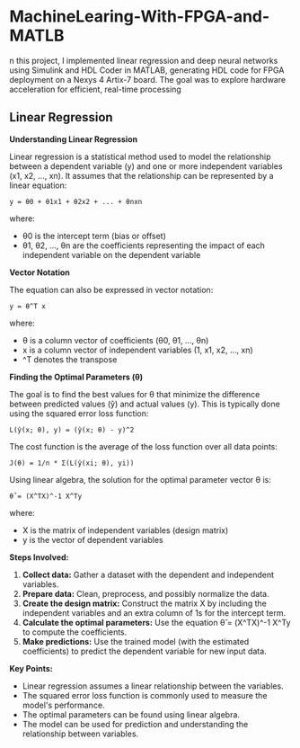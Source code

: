 # MachineLearing-With-FPGA-and-MATLB
n this project, I implemented linear regression and deep neural networks using Simulink and HDL Coder in MATLAB, generating HDL code for FPGA deployment on a Nexys 4 Artix-7 board. The goal was to explore hardware acceleration for efficient, real-time processing


## Linear Regression

**Understanding Linear Regression**

Linear regression is a statistical method used to model the relationship between a dependent variable (y) and one or more independent variables (x1, x2, ..., xn). It assumes that the relationship can be represented by a linear equation:

```
y = θ0 + θ1x1 + θ2x2 + ... + θnxn
```

where:

* θ0 is the intercept term (bias or offset)
* θ1, θ2, ..., θn are the coefficients representing the impact of each independent variable on the dependent variable

**Vector Notation**

The equation can also be expressed in vector notation:

```
y = θ^T x
```

where:

* θ is a column vector of coefficients (θ0, θ1, ..., θn)
* x is a column vector of independent variables (1, x1, x2, ..., xn)
* ^T denotes the transpose

**Finding the Optimal Parameters (θ)**

The goal is to find the best values for θ that minimize the difference between predicted values (ŷ) and actual values (y). This is typically done using the squared error loss function:

```
L(ŷ(x; θ), y) = (ŷ(x; θ) - y)^2
```

The cost function is the average of the loss function over all data points:

```
J(θ) = 1/n * Σ(L(ŷ(xi; θ), yi))
```

Using linear algebra, the solution for the optimal parameter vector θ is:

```
θ̂ = (X^TX)^-1 X^Ty
```

where:

* X is the matrix of independent variables (design matrix)
* y is the vector of dependent variables

**Steps Involved:**

1. **Collect data:** Gather a dataset with the dependent and independent variables.
2. **Prepare data:** Clean, preprocess, and possibly normalize the data.
3. **Create the design matrix:** Construct the matrix X by including the independent variables and an extra column of 1s for the intercept term.
4. **Calculate the optimal parameters:** Use the equation θ̂ = (X^TX)^-1 X^Ty to compute the coefficients.
5. **Make predictions:** Use the trained model (with the estimated coefficients) to predict the dependent variable for new input data.

**Key Points:**

* Linear regression assumes a linear relationship between the variables.
* The squared error loss function is commonly used to measure the model's performance.
* The optimal parameters can be found using linear algebra.
* The model can be used for prediction and understanding the relationship between variables.
